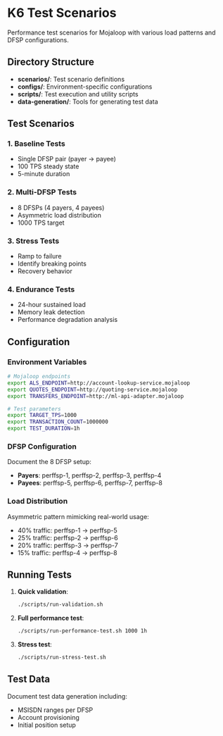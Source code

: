 # K6 Test Scenarios

Performance test scenarios for Mojaloop with various load patterns and DFSP configurations.

## Directory Structure

- **scenarios/**: Test scenario definitions
- **configs/**: Environment-specific configurations
- **scripts/**: Test execution and utility scripts
- **data-generation/**: Tools for generating test data

## Test Scenarios

### 1. Baseline Tests
- Single DFSP pair (payer → payee)
- 100 TPS steady state
- 5-minute duration

### 2. Multi-DFSP Tests
- 8 DFSPs (4 payers, 4 payees)
- Asymmetric load distribution
- 1000 TPS target

### 3. Stress Tests
- Ramp to failure
- Identify breaking points
- Recovery behavior

### 4. Endurance Tests
- 24-hour sustained load
- Memory leak detection
- Performance degradation analysis

## Configuration

### Environment Variables
```bash
# Mojaloop endpoints
export ALS_ENDPOINT=http://account-lookup-service.mojaloop
export QUOTES_ENDPOINT=http://quoting-service.mojaloop
export TRANSFERS_ENDPOINT=http://ml-api-adapter.mojaloop

# Test parameters
export TARGET_TPS=1000
export TRANSACTION_COUNT=1000000
export TEST_DURATION=1h
```

### DFSP Configuration

Document the 8 DFSP setup:
- **Payers**: perffsp-1, perffsp-2, perffsp-3, perffsp-4
- **Payees**: perffsp-5, perffsp-6, perffsp-7, perffsp-8

### Load Distribution

Asymmetric pattern mimicking real-world usage:
- 40% traffic: perffsp-1 → perffsp-5
- 25% traffic: perffsp-2 → perffsp-6
- 20% traffic: perffsp-3 → perffsp-7
- 15% traffic: perffsp-4 → perffsp-8

## Running Tests

1. **Quick validation**:
   ```bash
   ./scripts/run-validation.sh
   ```

2. **Full performance test**:
   ```bash
   ./scripts/run-performance-test.sh 1000 1h
   ```

3. **Stress test**:
   ```bash
   ./scripts/run-stress-test.sh
   ```

## Test Data

Document test data generation including:
- MSISDN ranges per DFSP
- Account provisioning
- Initial position setup
